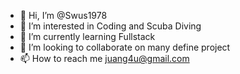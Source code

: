 - 👋 Hi, I’m @Swus1978
- 👀 I’m interested in Coding and Scuba Diving
- 🌱 I’m currently learning Fullstack
- 💞️ I’m looking to collaborate on many define project
- 📫 How to reach me juang4u@gmail.com

<!---
Swus1978/Swus1978 is a ✨ special ✨ repository because its `README.md` (this file) appears on your GitHub profile.
You can click the Preview link to take a look at your changes.
--->
